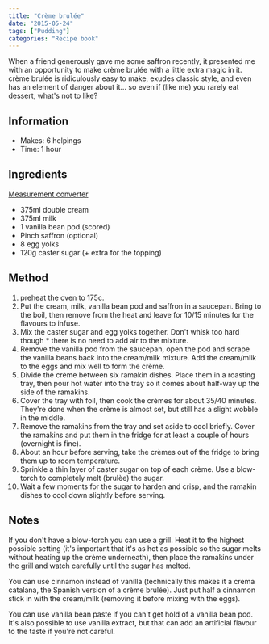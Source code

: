 ```yaml
---
title: "Crème brulée"
date: "2015-05-24"
tags: ["Pudding"]
categories: "Recipe book"
---
```


When a friend generously gave me some saffron recently, it presented me with an opportunity to make crème brulée with a little extra magic in it. crème brulée is ridiculously easy to make, exudes classic style, and even has an element of danger about it... so even if (like me) you rarely eat dessert, what's not to like?

## Information

* Makes: 6 helpings
* Time: 1 hour

## Ingredients

[Measurement converter](https://www.unitconverters.net/)

* 375ml double cream
* 375ml milk
* 1 vanilla bean pod (scored)
* Pinch saffron (optional)
* 8 egg yolks
* 120g caster sugar (+ extra for the topping)

## Method

1. preheat the oven to 175c.
2. Put the cream, milk, vanilla bean pod and saffron in a saucepan. Bring to the boil, then remove from the heat and leave for 10/15 minutes for the flavours to infuse.
3. Mix the caster sugar and egg yolks together. Don't whisk too hard though * there is no need to add air to the mixture.
4. Remove the vanilla pod from the saucepan, open the pod and scrape the vanilla beans back into the cream/milk mixture. Add the cream/milk to the eggs and mix well to form the crème.
5. Divide the crème between six ramakin dishes. Place them in a roasting tray, then pour hot water into the tray so it comes about half-way up the side of the ramakins.
6. Cover the tray with foil, then cook the crèmes for about 35/40 minutes. They're done when the crème is almost set, but still has a slight wobble in the middle.
7. Remove the ramakins from the tray and set aside to cool briefly. Cover the ramakins and put them in the fridge for at least a couple of hours (overnight is fine).
8. About an hour before serving, take the crèmes out of the fridge to bring them up to room temperature.
9. Sprinkle a thin layer of caster sugar on top of each crème. Use a blow-torch to completely melt (brulèe) the sugar.
10. Wait a few moments for the sugar to harden and crisp, and the ramakin dishes to cool down slightly before serving.

## Notes

If you don't have a blow-torch you can use a grill. Heat it to the highest possible setting (it's important that it's as hot as possible so the sugar melts without heating up the crème underneath), then place the ramakins under the grill and watch carefully until the sugar has melted.

You can use cinnamon instead of vanilla (technically this makes it a crema catalana, the Spanish version of a crème brulée). Just put half a cinnamon stick in with the cream/milk (removing it before mixing with the eggs).

You can use vanilla bean paste if you can't get hold of a vanilla bean pod. It's also possible to use vanilla extract, but that can add an artificial flavour to the taste if you're not careful.
